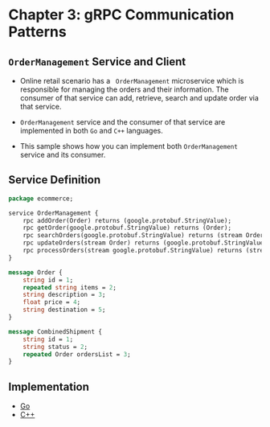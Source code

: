 # Chapter 3: gRPC Communication Patterns

## ``OrderManagement`` Service and Client 

- Online retail scenario has a `` OrderManagement`` microservice which is responsible for managing the orders and
 their information. The consumer of that service can add, retrieve, search and update order via that service. 

- ``OrderManagement`` service and the consumer of that service are implemented in both ``Go`` and ``C++`` languages.

- This sample shows how you can implement both ``OrderManagement`` service and its consumer.

## Service Definition 

```proto
package ecommerce;

service OrderManagement {
    rpc addOrder(Order) returns (google.protobuf.StringValue);
    rpc getOrder(google.protobuf.StringValue) returns (Order);
    rpc searchOrders(google.protobuf.StringValue) returns (stream Order);
    rpc updateOrders(stream Order) returns (google.protobuf.StringValue);
    rpc processOrders(stream google.protobuf.StringValue) returns (stream CombinedShipment);
}

message Order {
    string id = 1;
    repeated string items = 2;
    string description = 3;
    float price = 4;
    string destination = 5;
}

message CombinedShipment {
    string id = 1;
    string status = 2;
    repeated Order ordersList = 3;
}
```

## Implementation

- [Go](./order-service/go/README.md)
- [C++](./order-service/cpp/README.md)
